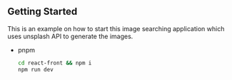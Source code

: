 <!-- GETTING STARTED -->

## Getting Started

This is an example on how to start this image searching application which uses unsplash API to generate the images.

- pnpm
  ```sh
  cd react-front && npm i 
  npm run dev
  ```
